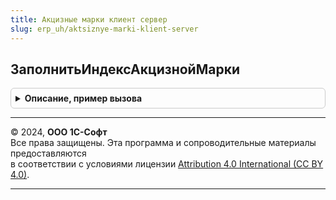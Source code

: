 ```yaml
---
title: Акцизные марки клиент сервер
slug: erp_uh/aktsiznye-marki-klient-server
---
```



## ЗаполнитьИндексАкцизнойМарки
<details style="margin: 1em 0; padding: 0.5em; border: 1px solid #ccc; border-radius: 6px;">

<summary style="font-weight: bold; cursor: pointer;">Описание, пример вызова</summary>

```bsl

// Заполнить индекс акцизной марки.
//
// Параметры:
//  ТекущаяСтрока - Структура, ДанныеФормыЭлементКоллекции - Текущая строка:
//   * МаркируемаяПродукция - Булево - признак маркируемой продукции
//   * ИндексАкцизнойМарки  - Число  - индекс картинки статуса указания акцизных марок
//  ИмяКолонкиКоличество - Строка - Имя колонки количество
Процедура ЗаполнитьИндексАкцизнойМарки(ТекущаяСтрока, ИмяКолонкиКоличество = "Количество") Экспорт
```

Пример вызова
```bsl
АкцизныеМаркиКлиентСервер.ЗаполнитьИндексАкцизнойМарки(ТекущаяСтрока, ИмяКолонкиКоличество);
```
</details>

---

© 2024, **ООО 1С-Софт**  
Все права защищены. Эта программа и сопроводительные материалы предоставляются  
в соответствии с условиями лицензии [Attribution 4.0 International (CC BY 4.0)](https://creativecommons.org/licenses/by/4.0/legalcode).

---
